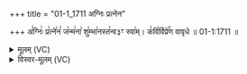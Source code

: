 +++
title = "01-1_1711 अग्निः प्रत्नेन"

+++
अ꣣ग्निः꣢ प्र꣣त्ने꣢न꣣ ज꣡न्म꣢ना꣣ शु꣡म्भा꣢नस्त꣣न्व३ꣳ स्वा꣢म्। क꣣वि꣡र्विप्रे꣢꣯ण वावृधे ॥ 01-1:1711 ॥

<details><summary>मूलम् (VC)</summary>

अ꣣ग्निः꣢ प्र꣣त्ने꣢न꣣ ज꣡न्म꣢ना꣣ शु꣡म्भा꣢नस्त꣣न्वा३ꣳ स्वा꣢म् । क꣣वि꣡र्विप्रे꣢꣯ण वावृधे ॥१७११॥
</details>

<details><summary>विस्वर-मूलम् (VC)</summary>

अग्निः प्रत्नेन जन्मना शुम्भानस्तन्वा३ꣳ स्वाम् । कविर्विप्रेण वावृधे ॥१७११॥
</details>